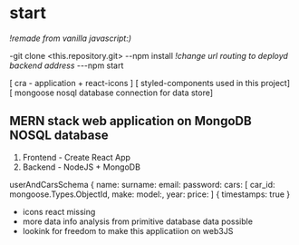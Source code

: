 # start

_!remade from vanilla javascript:)_

-git clone <this.repository.git>
--npm install
_!change url routing to deployd backend address_
---npm start

[ cra - application + react-icons ]
[ styled-components used in this project]
[ mongoose nosql database connection for data store]

## MERN stack web application on MongoDB NOSQL database

1. Frontend - Create React App
2. Backend - NodeJS + MongoDB

userAndCarsSchema
{
name:
surname:
email:
password:
cars: [
car_id: mongoose.Types.ObjectId,
make:
model:,
year:
price: ]
{ timestamps: true }

- icons react missing
- more data info analysis from primitive database data possible
- lookink for freedom to make this applicatiion on web3JS
